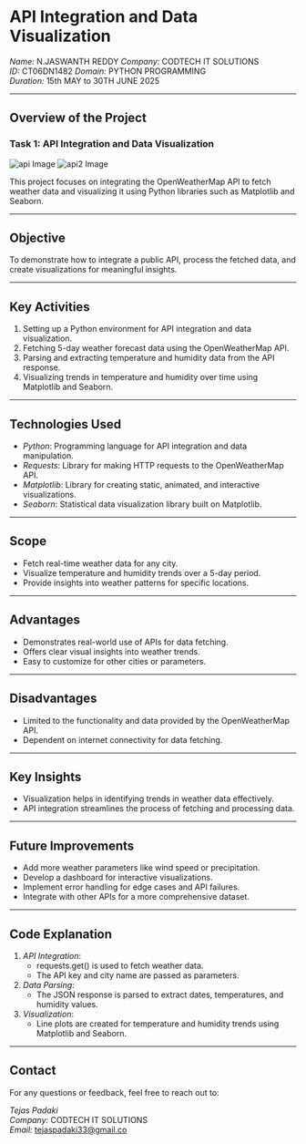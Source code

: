 # API Integration and Data Visualization

*Name:* N.JASWANTH REDDY 
*Company:* CODTECH IT SOLUTIONS  
*ID:* CT06DN1482 
*Domain:* PYTHON PROGRAMMING  
*Duration:* 15th MAY to 30TH  JUNE 2025   

---

## Overview of the Project
### Task 1: API Integration and Data Visualization

![api Image](api.png)
![api2 Image](api2.png)

This project focuses on integrating the OpenWeatherMap API to fetch weather data and visualizing it using Python libraries such as Matplotlib and Seaborn.

---

## Objective
To demonstrate how to integrate a public API, process the fetched data, and create visualizations for meaningful insights.

---

## Key Activities
1. Setting up a Python environment for API integration and data visualization.
2. Fetching 5-day weather forecast data using the OpenWeatherMap API.
3. Parsing and extracting temperature and humidity data from the API response.
4. Visualizing trends in temperature and humidity over time using Matplotlib and Seaborn.

---

## Technologies Used
- *Python*: Programming language for API integration and data manipulation.
- *Requests*: Library for making HTTP requests to the OpenWeatherMap API.
- *Matplotlib*: Library for creating static, animated, and interactive visualizations.
- *Seaborn*: Statistical data visualization library built on Matplotlib.

---

## Scope
- Fetch real-time weather data for any city.
- Visualize temperature and humidity trends over a 5-day period.
- Provide insights into weather patterns for specific locations.

---

## Advantages
- Demonstrates real-world use of APIs for data fetching.
- Offers clear visual insights into weather trends.
- Easy to customize for other cities or parameters.

---

## Disadvantages
- Limited to the functionality and data provided by the OpenWeatherMap API.
- Dependent on internet connectivity for data fetching.

---

## Key Insights
- Visualization helps in identifying trends in weather data effectively.
- API integration streamlines the process of fetching and processing data.

---

## Future Improvements
- Add more weather parameters like wind speed or precipitation.
- Develop a dashboard for interactive visualizations.
- Implement error handling for edge cases and API failures.
- Integrate with other APIs for a more comprehensive dataset.

---

## Code Explanation
1. *API Integration*:
   - requests.get() is used to fetch weather data.
   - The API key and city name are passed as parameters.
2. *Data Parsing*:
   - The JSON response is parsed to extract dates, temperatures, and humidity values.
3. *Visualization*:
   - Line plots are created for temperature and humidity trends using Matplotlib and Seaborn.

---

## Contact
For any questions or feedback, feel free to reach out to:  

*Tejas Padaki*  
*Company:* CODTECH IT SOLUTIONS  
*Email:* tejaspadaki33@gmail.co
